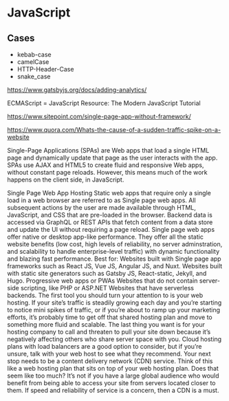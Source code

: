# JavaScript

## Cases

- kebab-case
- camelCase
- HTTP-Header-Case
- snake_case



https://www.gatsbyjs.org/docs/adding-analytics/


ECMAScript = JavaScript
Resource: The Modern JavaScript Tutorial

https://www.sitepoint.com/single-page-app-without-framework/

https://www.quora.com/Whats-the-cause-of-a-sudden-traffic-spike-on-a-website

Single-Page Applications (SPAs) are Web apps that load a single HTML page and dynamically update that page as the user interacts with the app. SPAs use AJAX and HTML5 to create fluid and responsive Web apps, without constant page reloads. However, this means much of the work happens on the client side, in JavaScript.

Single Page Web App Hosting
Static web apps that require only a single load in a web browser are referred to as Single page web apps. All subsequent actions by the user are made available through HTML, JavaScript, and CSS that are pre-loaded in the browser. Backend data is accessed via GraphQL or REST APIs that fetch content from a data store and update the UI without requiring a page reload.
Single page web apps offer native or desktop app-like performance. They offer all the static website benefits (low cost, high levels of reliability, no server adminstration, and scalability to handle enterprise-level traffic) with dynamic functionality and blazing fast performance.
Best for:
Websites built with Single page app frameworks such as React JS, Vue JS, Angular JS, and Nuxt.
Websites built with static site generators such as Gatsby JS, React-static, Jekyll, and Hugo.
Progressive web apps or PWAs
Websites that do not contain server-side scripting, like PHP or ASP.NET
Websites that have serverless backends.
The first tool you should turn your attention to is your web hosting. If your site’s traffic is steadily growing each day and you’re starting to notice mini spikes of traffic, or if you’re about to ramp up your marketing efforts, it’s probably time to get off that shared hosting plan and move to something more fluid and scalable.
The last thing you want is for your hosting company to call and threaten to pull your site down because it’s negatively affecting others who share server space with you. Cloud hosting plans with load balancers are a good option to consider, but if you’re unsure, talk with your web host to see what they recommend.
Your next stop needs to be a content delivery network (CDN) service. Think of this like a web hosting plan that sits on top of your web hosting plan. Does that seem like too much? It’s not if you have a large global audience who would benefit from being able to access your site from servers located closer to them. If speed and reliability of service is a concern, then a CDN is a must.

